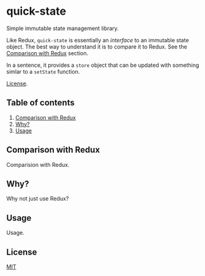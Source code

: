 # quick-state
Simple immutable state management library.

Like Redux, `quick-state` is essentially an _interface_ to an immutable state
object. The best way to understand it is to compare it to Redux. See the
[Comparison with Redux](#Comparison-with-Redux) section.

In a sentence, it provides a `store` object that can be updated with something
simlar to a `setState` function.

[License](#license).

## Table of contents
1. [Comparison with Redux](#Comparison-with-Redux)
2. [Why?](#Why)
3. [Usage](#Usage)

## Comparison with Redux
Comparision with Redux.

## Why?
Why not just use Redux?

## Usage
Usage.

## License
[MIT](https://www.mit.edu/~amini/LICENSE.md)
